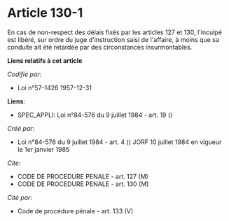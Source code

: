 # Article 130-1

En cas de non-respect des délais fixés par les articles 127 et 130, l'inculpé est libéré, sur ordre du juge d'instruction
saisi de l'affaire, à moins que sa conduite ait été retardée par des circonstances insurmontables.

**Liens relatifs à cet article**

_Codifié par_:

  - Loi n°57-1426 1957-12-31

**Liens**:

  - SPEC_APPLI: Loi n°84-576 du 9 juillet 1984 - art. 19 ()

_Créé par_:

  - Loi n°84-576 du 9 juillet 1984 - art. 4 () JORF 10 juillet 1984 en vigueur le 1er janvier 1985

_Cite_:

  - CODE DE PROCEDURE PENALE - art. 127 (M)
  - CODE DE PROCEDURE PENALE - art. 130 (M)

_Cité par_:

  - Code de procédure pénale - art. 133 (V)
